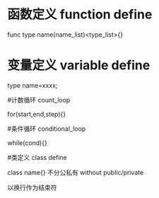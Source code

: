 # 函数定义 function define

func type name(name_list)<type_list>{}

# 变量定义 variable define

type name=xxxx;

#计数循环 count_loop

for(start,end,step){}

#条件循环 conditional_loop

while(cond){}

#类定义 class define

class name{} 不分公私有 without public/private

以换行作为结束符
